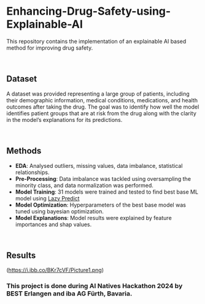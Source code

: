 # Enhancing-Drug-Safety-using-Explainable-AI

This repository contains the implementation of an explainable AI based method for improving drug safety.

&nbsp;
&nbsp;

## Dataset
A dataset was provided representing a large group of patients, including their demographic information, medical conditions, medications, and health outcomes after taking the drug. The goal was to identify how well the model identifies patient groups that are at risk from the drug along with the clarity in the model’s explanations for its predictions. 

&nbsp;
&nbsp;

## Methods
- <strong>EDA</strong>: Analysed outliers, missing values, data imbalance, statistical relationships.
- <strong>Pre-Processing</strong>: Data imbalance was tackled using oversampling the minority class, and data normalization was performed.
- <strong>Model Training</strong>: 31 models were trained and tested to find best base ML model using [Lazy Predict](https://pypi.org/project/lazypredict/)
- <strong>Model Optimization</strong>: Hyperparameters of the best base model was tuned using bayesian optimization.
- <strong>Model Explanations</strong>: Model results were explained by feature importances and shap values.

&nbsp;
&nbsp;

## Results

(https://i.ibb.co/BKr7cVF/Picture1.png) 


<h3><strong> This project is done during AI Natives Hackathon 2024 by BEST Erlangen and iba AG Fürth, Bavaria. </strong></h3>

